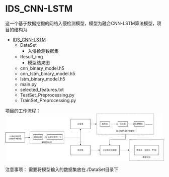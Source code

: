 # IDS_CNN-LSTM
这一个基于数据挖掘的网络入侵检测模型，模型为融合CNN-LSTM算法模型，项目的结构为
<!-- TOC -->
* [IDS_CNN-LSTM](#ids_cnn-lstm)
  * DataSet
    * 入侵检测数据集
  * Result_img
    * 模型结果图
  * cnn_binary_model.h5
  * cnn_lstm_binary_model.h5
  * lstm_binary_model.h5
  * main.py
  * selected_features.txt
  * TestSet_Preprocessing.py
  * TrainSet_Preprocessing.py
<!-- TOC -->

项目的工作流程：
![img.png](img.png)


注意事项：
    需要将模型输入的数据集放在./DataSet目录下
    